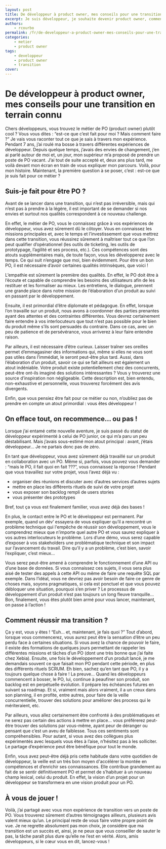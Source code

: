 ```yaml
---
layout: post
title: De développeur à product owner, mes conseils pour une transition en terrain connu
excerpt: Je suis développeur, je souhaite devenir product owner, comment réussir ma transition ?
authors:
    - rcourbo
permalink: /fr/de-developpeur-a-product-owner-mes-conseils-pour-une-transition-en-terrain-connu/
categories:
    - metier
    - product owner
tags:
    - developpeur
    - product owner
    - transition
cover: 
---
```


# De développeur à product owner, mes conseils pour une transition en terrain connu

Chers développeurs, vous trouvez le métier de PO (product owner) plutôt cool ? Vous vous dites : “est-ce que c’est fait pour moi ? Mais comment faire ?”
Je vais vous raconter tout ce que je sais à travers mon expérience.
Pendant 7 ans, j’ai roulé ma bosse à travers différentes expériences de développeur. Depuis quelque temps, j’avais des envies de changement, j’en ai parlé autour de moi et, un jour, mon supérieur m’a proposé de prendre un poste de PO vacant. J’ai tout de suite accepté et, deux ans plus tard, me voilà devant mon écran en train de vous expliquer mon parcours.
Voilà, pour mon histoire. Maintenant, la première question à se poser, c’est : est-ce que je suis fait pour ce métier ?

## Suis-je fait pour être PO ?

Avant de se lancer dans une transition, qui n’est pas irréversible, mais qui n’est pas à prendre à la légère, il est important de se demander si nos envies et surtout nos qualités correspondent à ce nouveau challenge.

En effet, le métier de PO, vous le connaissez grâce à vos expériences de développeur, vous avez sûrement dû le côtoyer. Vous en connaissez les missions principales et, avec le temps et l’investissement que vous mettrez dans cette transition, vous réussirez sûrement à maîtriser tout ce que l’on peut qualifier d’opérationnel (les outils de ticketing, les outils de prototypage, l’agilité et ses process, etc.). Ces compétences sont des atouts supplémentaires mais, de toute façon, vous les développerez avec le temps. Ce qui suit n’engage que moi, bien évidemment. Pour être un bon PO, il est nécessaire d’avoir certaines qualités intrinsèques, que voici !

L’empathie est sûrement la première des qualités. En effet, le PO doit être à l’écoute et capable de comprendre les besoins des utilisateurs afin de les restituer et les formaliser au mieux. Les entretiens, le dialogue, prennent une grande place dans notre mission de l’élaboration d’un produit au suivi en passant par le développement.

Ensuite, il est primordial d’être diplomate et pédagogue. En effet, lorsque l’on travaille sur un produit, nous avons à coordonner des parties prenantes ayant des attentes et des contraintes différentes. Vous devrez certainement faire entendre à vos interlocuteurs que tout n’est pas possible pour le bien du produit même s’ils sont persuadés du contraire. Dans ce cas, avec un peu de patience et de persévérance, vous arriverez à leur faire entendre raison.

Par ailleurs, il est nécessaire d’être curieux. Laisser traîner ses oreilles permet d’emmagasiner des informations qui, même si elles ne vous sont pas utiles dans l’immédiat, le seront peut-être plus tard. Aussi, dans l’élaboration d’un produit, savoir ce qui se fait ailleurs est également un atout indéniable. Votre produit existe potentiellement chez des concurrents, peut-être ont-ils imaginé des solutions intéressantes ? Vous y trouverez une source d’inspiration non négligeable.
Cette description est, bien entendu, non-exhaustive et personnelle, vous trouverez forcément des avis divergents. 

Enfin, que vous pensiez être fait pour ce métier ou non, n’oubliez pas de prendre en compte un atout primordial : vous êtes développeur !

## On efface tout, on recommence… ou pas !

Lorsque j’ai entamé cette nouvelle aventure, je suis passé du statut de développeur expérimenté à celui de PO junior, ce qui m’a paru un peu déstabilisant. Mais j’avais sous-estimé mon atout principal : avant, j’étais développeur… Je ne partais donc pas de zéro.

En tant que développeur, vous avez sûrement déjà travaillé sur un produit en collaboration avec un PO. Même si, parfois, vous pouvez vous demander : “mais le PO, il fait quoi en fait ???”, vous connaissez la réponse ! Pendant que vous travaillez sur votre projet, vous l’avez déjà vu :

* organiser des réunions et discuter avec d’autres services d’autres sujets
* mettre en place les différents rituels de suivi de votre projet
* vous exposer son backlog rempli de users stories
* vous présenter des prototypes

Bref, tout ça vous est finalement familier, vous avez déjà des bases !

En plus, le contact entre le PO et le développeur est permanent. Par exemple, quand un dév’ essayera de vous expliquer qu’il a rencontré un problème technique qui l'empêche de réussir son développement, vous le comprendrez mieux que n’importe quel autre PO et vous saurez expliquer à vos autres interlocuteurs le problème. 
Lors d’une démo, vous serez capable d’exposer à vos stakeholders une problématique technique et son impact sur l’avancement du travail. Dire qu’il y a un problème, c’est bien, savoir l’expliquer, c’est mieux…

Vous serez peut-être amené à comprendre le fonctionnement d’une API ou d’une base de données. Si vous connaissez ces sujets, il vous sera plus aisé de tester des appels à cette API ou même de faire une requête SQL par exemple. Dans l’idéal, vous ne devriez pas avoir besoin de faire ce genre de choses mais, soyons pragmatiques, si cela est ponctuel et que vous pouvez débloquer une situation, pourquoi s’en priver ? Le processus de développement d’un produit n’est pas toujours un long fleuve tranquille…
Bon, finalement, vous êtes plutôt bien armé pour vous lancer, maintenant, on passe à l’action !

## Comment réussir ma transition ?

Ça y est, vous y êtes ! “Euh… et, maintenant, je fais quoi ?”
Tout d’abord, lorsque vous commencerez, vous aurez peut être la sensation d’être un peu perdu face à certaines situations. Si vous avez la chance de pouvoir le faire, il existe des formations de quelques jours permettant de rappeler les différentes missions et tâches d’un PO (dont une très bonne que j’ai faite chez Xebia).
Ensuite, une fois le développement d’un produit lancé, je me demandais souvent ce que faisait mon PO pendant cette période, en plus des différents rituels SCRUM. Eh bien, sachez qu’en tant que PO, il y a toujours quelque chose à faire ! La preuve...
Quand les développeurs commencent à bosser, le PO, lui, continue à peaufiner son produit, son backlog est en perpétuelle évolution. 
Il prépare les échéances futures en suivant sa roadmap. 
Et si, vraiment mais alors vraiment, il a un creux dans son planning, il en profite, entre autres, pour faire de la veille concurrentielle, trouver des solutions pour améliorer des process qui le mériteraient, etc. 

Par ailleurs, vous allez certainement être confronté à des problématiques et ne serez pas certain des actions à mettre en place... vous préférerez peut-être trouver des solutions par vous-même, ayant peur de déranger ou pensant que c’est un aveu de faiblesse. Tous ces sentiments sont compréhensibles. Pour autant, si vous avez des collègues plus expérimentés avec lesquels vous êtes à l’aise, n’hésitez pas à les solliciter. Le partage d’expérience peut être bénéfique pour tout le monde.

Enfin, vous avez peut-être déjà pris cette habitude dans votre quotidien de développeur, la veille est un très bon moyen d'accélérer la montée en compétences et d’enrichir ses connaissances. Elle contribue grandement au fait de se sentir définitivement PO et permet de s’habituer à un nouveau champ lexical, celui du produit. En effet, la vision d’un projet pour un développeur se transformera en une vision produit pour un PO.

## À vous de jouer !

Voilà, j’ai partagé avec vous mon expérience de transition vers un poste de PO. Vous trouverez sûrement d’autres témoignages ailleurs, plusieurs avis valent mieux qu’un. Le principal reste de vous faire votre propre point de vue. Je ne regrette absolument pas mon choix, je considère que ma transition est un succès et, ainsi, je ne peux que vous conseiller de sauter le pas, la tâche paraît plus dure qu’elle ne l’est en vérité.
Alors, amis développeurs, si le cœur vous en dit, lancez-vous !
